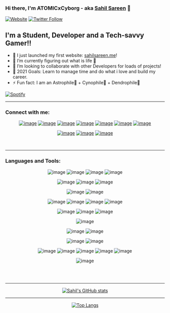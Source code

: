 ### Hi there, I'm ATOMICxCyborg - aka [Sahil Sareen][website] 👋

[![Website](https://img.shields.io/website?label=sahilsareen.me&style=for-the-badge&up_message=Running%20Wild%21&url=https%3A%2F%2Fsahilsareen.me)](https://sahilsareen.me)
[![Twitter Follow](https://img.shields.io/twitter/follow/sahilsarin390?color=%231DA1F2&logo=Twitter&style=for-the-badge)](https://twitter.com/sahilsarin390)

## I'm a Student, Developer and a Tech-savvy Gamer!!

- 🔭 I just launched my first website: [sahilsareen.me][website]!
- 🌱 I’m currently figuring out what is life 🤣
- 👯 I’m looking to collaborate with other Developers for loads of projects!
- 🥅 2021 Goals: Learn to manage time and do what i love and build my career.
- ⚡ Fun fact: I am an Astrophile🌌 + Cynophile🐶 + Dendrophile🌳


[![Spotify](https://novatorem-sahilsarin390.vercel.app/api/spotify)](https://open.spotify.com/user/novatorem-sahilsarin390)

---

### Connect with me:

<div align = "center">

  [![image](https://img.shields.io/badge/LinkedIn-0077B5?style=for-the-badge&logo=linkedin&logoColor=white)][linkedin]
  [![image](https://img.shields.io/badge/Gmail-D14836?style=for-the-badge&logo=gmail&logoColor=white)][gmail]
  [![image](https://img.shields.io/badge/Twitter-1DA1F2?style=for-the-badge&logo=twitter&logoColor=white)][twitter]
  [![image](https://img.shields.io/badge/Stack_Overflow-FE7A16?style=for-the-badge&logo=stack-overflow&logoColor=white)][stackover]
  [![image](https://img.shields.io/badge/Quora-%23B92B27.svg?&style=for-the-badge&logo=Quora&logoColor=white)][quora]
  [![image](https://img.shields.io/badge/-Hackerrank-2EC866?style=for-the-badge&logo=HackerRank&logoColor=white)][hackerrank]
  [![image](https://img.shields.io/badge/Kaggle-20BEFF?style=for-the-badge&logo=Kaggle&logoColor=white)][kaggle]

  [![image](https://img.shields.io/badge/Instagram-E4405F?style=for-the-badge&logo=instagram&logoColor=white)][instagram]
  [![image](https://img.shields.io/badge/Discord-7289DA?style=for-the-badge&logo=discord&logoColor=white)][discord]
  [![image](https://img.shields.io/badge/YouTube-FF0000?style=for-the-badge&logo=youtube&logoColor=white)][youtube]

</div>

<br/>

---

### Languages and Tools:

<div align="center">

  ![image](https://img.shields.io/badge/C-00599C?style=for-the-badge&logo=c&logoColor=white)
  ![image](https://img.shields.io/badge/C%2B%2B-00599C?style=for-the-badge&logo=c%2B%2B&logoColor=white)
  ![image](https://img.shields.io/badge/Python-FFD43B?style=for-the-badge&logo=python&logoColor=darkgreen)
  ![image](https://img.shields.io/badge/Java-ED8B00?style=for-the-badge&logo=java&logoColor=white)

  ![image](https://img.shields.io/badge/HTML5-E34F26?style=for-the-badge&logo=html5&logoColor=white)
  ![image](https://img.shields.io/badge/CSS3-1572B6?style=for-the-badge&logo=css3&logoColor=white)
  ![image](https://img.shields.io/badge/JavaScript-323330?style=for-the-badge&logo=javascript&logoColor=F7DF1E)

  ![image](https://img.shields.io/badge/React-20232A?style=for-the-badge&logo=react&logoColor=61DAFB)
  ![image](https://img.shields.io/badge/Bootstrap-563D7C?style=for-the-badge&logo=bootstrap&logoColor=white)

  ![image](https://img.shields.io/badge/Numpy-777BB4?style=for-the-badge&logo=numpy&logoColor=white)
  ![image](https://img.shields.io/badge/Pandas-2C2D72?style=for-the-badge&logo=pandas&logoColor=white)
  ![image](https://img.shields.io/badge/Jupyter-F37626.svg?&style=for-the-badge&logo=Jupyter&logoColor=white)
  ![image](https://img.shields.io/badge/Markdown-000000?style=for-the-badge&logo=markdown&logoColor=white)

  ![image](https://img.shields.io/badge/Visual_Studio_Code-0078D4?style=for-the-badge&logo=visual%20studio%20code&logoColor=white)
  ![image](https://img.shields.io/badge/Atom-66595C?style=for-the-badge&logo=Atom&logoColor=white)
  ![image](https://img.shields.io/badge/sublime_text-%23575757.svg?&style=for-the-badge&logo=sublime-text&logoColor=important)

  ![image](https://img.shields.io/badge/Git-F05032?style=for-the-badge&logo=git&logoColor=white)

  ![image](https://img.shields.io/badge/Amazon_AWS-232F3E?style=for-the-badge&logo=amazon-aws&logoColor=white)
  ![image](https://img.shields.io/badge/Vercel-000000?style=for-the-badge&logo=vercel&logoColor=white)

  ![image](https://img.shields.io/badge/Brave-FF1B2D?style=for-the-badge&logo=Brave&logoColor=white)
  ![image](https://img.shields.io/badge/Microsoft_Edge-0078D7?style=for-the-badge&logo=Microsoft-edge&logoColor=white)

  ![image](https://img.shields.io/badge/Windows-0078D6?style=for-the-badge&logo=windows&logoColor=white)
  ![image](https://img.shields.io/badge/mac%20os-000000?style=for-the-badge&logo=apple&logoColor=white)
  ![image](https://img.shields.io/badge/Linux-FCC624?style=for-the-badge&logo=linux&logoColor=black)
  ![image](https://img.shields.io/badge/Android-3DDC84?style=for-the-badge&logo=android&logoColor=white)
  ![image](https://img.shields.io/badge/iOS-000000?style=for-the-badge&logo=ios&logoColor=white)

  ![image](https://img.shields.io/badge/Microsoft_Office-D83B01?style=for-the-badge&logo=microsoft-office&logoColor=white)

</div>

<br/>
<br/>

---

<!--START_SECTION:activity-->


<div align="center">

  [![Sahil's GitHub stats](https://github-readme-stats.vercel.app/api?username=sahilsarin390&hide=prs&show_icons=true&theme=radical)](https://github.com/anuraghazra/github-readme-stats)

</div>

---

<div align="center">

  [![Top Langs](https://github-readme-stats.vercel.app/api/top-langs/?username=sahilsarin390&theme=vision-friendly-dark&langs_count=7)](https://github.com/anuraghazra/github-readme-stats)

</div>

[gmail]: mailto:sahilsarin390@smail.com
[discord]: https://discordapp.com/users/262894005652684801
[website]: https://sahilsareen.me
[twitter]: https://twitter.com/sahilsarin390
[youtube]: https://www.youtube.com/channel/UClcfv9zY5qWePe1aUYDOiyw
[instagram]: https://instagram.com/imsahilsareen
[linkedin]: https://linkedin.com/in/sahil--sareen
[stackover]: https://stackoverflow.com/users/16539435/sahil-sareen
[quora]: https://www.quora.com/profile/Sahil-Sareen-25
[hackerrank]: https://www.hackerrank.com/ss5087
[kaggle]: https://www.kaggle.com/atomicxcyborg
